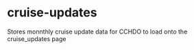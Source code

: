 # cruise-updates

Stores monnthly cruise update data for CCHDO to load onto the cruise_updates page
